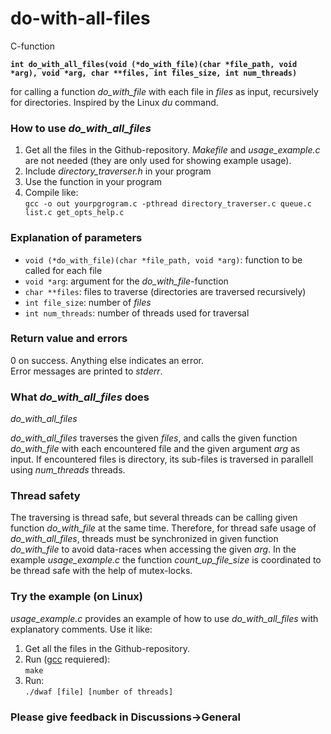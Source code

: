 # do-with-all-files
C-function

__```int do_with_all_files(void (*do_with_file)(char *file_path, void *arg), void *arg, char **files, int files_size, int num_threads)```__
>
for calling a function *do_with_file* with each file in *files* as input, recursively for directories. Inspired by the Linux *du* command. 

### How to use *do_with_all_files*
1. Get all the files in the Github-repository. *Makefile* and *usage_example.c* are not needed (they are only used for showing example usage). 
2. Include *directory_traverser.h* in your program
3. Use the function in your program
4. Compile like: \
  ```gcc -o out yourpgrogram.c -pthread directory_traverser.c queue.c list.c get_opts_help.c```

### Explanation of parameters
* ```void (*do_with_file)(char *file_path, void *arg)```: function to be called for each file
* ```void *arg```: argument for the *do_with_file*-function
* ```char **files```: files to traverse (directories are traversed recursively)
* ```int file_size```: number of *files* 
* ```int num_threads```: number of threads used for traversal

### Return value and errors
0 on success. Anything else indicates an error. \
Error messages are printed to *stderr*.  

### What *do_with_all_files* does
*do_with_all_files* 

*do_with_all_files* traverses the given *files*, and calls the given function *do_with_file* with each encountered file and the given argument *arg* as input. If encountered files is directory, its sub-files is traversed in parallell using *num_threads* threads. 

### Thread safety
The traversing is thread safe, but several threads can be calling given function *do_with_file* at the same time. Therefore, for thread safe usage of *do_with_all_files*, threads must be synchronized in given function *do_with_file* to avoid data-races when accessing the given *arg*. In the example *usage_example.c* the function *count_up_file_size* is coordinated to be thread safe with the help of mutex-locks. 

### Try the example (on Linux)
*usage_example.c* provides an example of how to use *do_with_all_files* with explanatory comments. Use it like: 
1. Get all the files in the Github-repository.
2. Run ([gcc](https://gcc.gnu.org/) requiered): \
  ``` make ```
3. Run: \
  ``` ./dwaf [file] [number of threads] ```

### Please give feedback in Discussions->General
